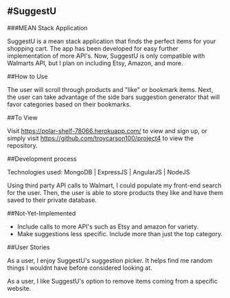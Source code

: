 #SuggestU
--
###MEAN Stack Application

SuggestU is a mean stack application that finds the perfect items for your shopping cart. The app has been developed for easy further implementation of more API's. Now, SuggestU is only compatible with Walmarts API, but I plan on including Etsy, Amazon, and more. 

##How to Use

The user will scroll through products and "like" or bookmark items. Next, the user can take advantage of the side bars suggestion generator that will favor categories based on their bookmarks.


##To View

Visit https://polar-shelf-78066.herokuapp.com/ to view and sign up, or simply visit https://github.com/troycarson100/project4 to view the repository.

##Development process

Technologies used: MongoDB | ExpressJS | AngularJS | NodeJS

Using third party API calls to Walmart, I could populate my front-end search for the user. Then, the user is able to store products they like and have them saved to their private database.


##Not-Yet-Implemented
 * Include calls to more API's such as Etsy and amazon for variety.
 * Make suggestions less specific. Include more than just the top category.
 
##User Stories
 
 As a user, I enjoy SuggestU's suggestion picker. It helps find me random things I wouldnt have before considered looking at. 
 
 As a user, I like SuggestU's option to remove items coming from a specific website.

 
